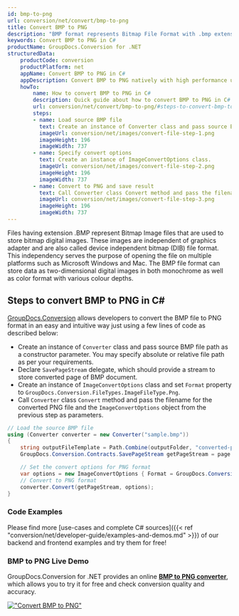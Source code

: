 ```yaml
---
id: bmp-to-png
url: conversion/net/convert/bmp-to-png
title: Convert BMP to PNG
description: "BMP format represents Bitmap File Format with .bmp extension. Learn how to convert BMP to PNG file programmatically in C# language using GroupDocs.Conversion for .NET library."
keywords: Convert BMP to PNG in C#
productName: GroupDocs.Conversion for .NET
structuredData:
    productCode: conversion
    productPlatform: net
    appName: Convert BMP to PNG in C#
    appDescription: Convert BMP to PNG natively with high performance using C# language and server side GroupDocs.Conversion for .NET APIs, without the use of any software like Microsoft or Open Office.
    howTo:
        name: How to convert BMP to PNG in C# 
        description: Quick guide about how to convert BMP to PNG in C# with high performance and accuracy.
        url: conversion/net/convert/bmp-to-png/#steps-to-convert-bmp-to-png-in-c
        steps:
        - name: Load source BMP file 
          text: Create an instance of Converter class and pass source BMP file path as a constructor parameter. You may specify absolute or relative file path as per your requirements. 
          imageUrl: conversion/net/images/convert-file-step-1.png
          imageHeight: 196
          imageWidth: 737
        - name: Specify convert options 
          text: Create an instance of ImageConvertOptions class.
          imageUrl: conversion/net/images/convert-file-step-2.png
          imageHeight: 196
          imageWidth: 737
        - name: Convert to PNG and save result 
          text: Call Converter class Convert method and pass the filename for the converted HTML file and the ImageConvertOptions object from the previous step as parameters.
          imageUrl: conversion/net/images/convert-file-step-3.png
          imageHeight: 196
          imageWidth: 737
---
```


Files having extension .BMP represent Bitmap Image files that are used to store bitmap digital images. These images are independent of graphics adapter and are also called device independent bitmap (DIB) file format. This independency serves the purpose of opening the file on multiple platforms such as Microsoft Windows and Mac. The BMP file format can store data as two-dimensional digital images  in both monochrome as well as color format with various colour depths.

## Steps to convert BMP to PNG in C#

[GroupDocs.Conversion](https://products.groupdocs.com/conversion/net) allows developers to convert the BMP file to PNG format in an easy and intuitive way just using a few lines of code as described below:

* Create an instance of `Converter` class and pass source BMP file path as a constructor parameter. You may specify absolute or relative file path as per your requirements. 
* Declare `SavePageStream` delegate, which should provide a stream to store converted page of BMP document.
* Create an instance of `ImageConvertOptions` class and set `Format` property to `GroupDocs.Conversion.FileTypes.ImageFileType.Png`.
* Call `Converter` class `Convert` method and pass the filename for the converted PNG file and the `ImageConvertOptions` object from the previous step as parameters.

```csharp
// Load the source BMP file
using (Converter converter = new Converter("sample.bmp"))
{
    string outputFileTemplate = Path.Combine(outputFolder, "converted-page-{0}.png");
    GroupDocs.Conversion.Contracts.SavePageStream getPageStream = page => new FileStream(string.Format(outputFileTemplate, page), FileMode.Create);

    // Set the convert options for PNG format
    var options = new ImageConvertOptions { Format = GroupDocs.Conversion.FileTypes.ImageFileType.Png };   
    // Convert to PNG format
    converter.Convert(getPageStream, options);
}
```

### Code Examples

Please find more [use-cases and complete C# sources]({{< ref "conversion/net/developer-guide/examples-and-demos.md" >}}) of our backend and frontend examples and try them for free!

### BMP to PNG Live Demo

GroupDocs.Conversion for .NET provides an online [**BMP to PNG converter**](https://products.groupdocs.app/conversion/bmp-to-png), which allows you to try it for free and check conversion quality and accuracy.

[!["Convert BMP to PNG"](conversion/net/images/convert-to-png/convert-bmp-to-png.png)](https://products.groupdocs.app/conversion/bmp-to-png)